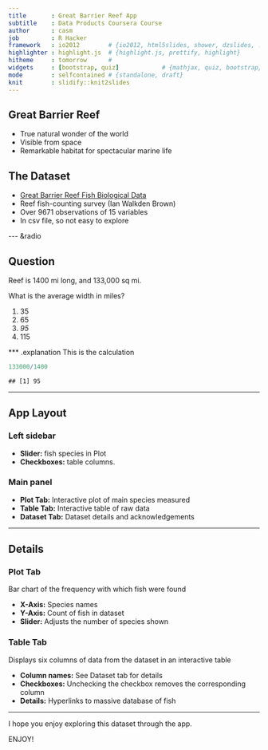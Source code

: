 ```yaml
---
title       : Great Barrier Reef App
subtitle    : Data Products Coursera Course
author      : casm
job         : R Hacker
framework   : io2012        # {io2012, html5slides, shower, dzslides, ...}
highlighter : highlight.js  # {highlight.js, prettify, highlight}
hitheme     : tomorrow      # 
widgets     : [bootstrap, quiz]            # {mathjax, quiz, bootstrap}
mode        : selfcontained # {standalone, draft}
knit        : slidify::knit2slides
---
```

## Great Barrier Reef
- True natural wonder of the world
- Visible from space
- Remarkable habitat for spectacular marine life

## The Dataset
- [Great Barrier Reef Fish Biological Data](http://era.deedi.qld.gov.au/1776/)
- Reef fish-counting survey (Ian Walkden Brown)
- Over 9671 observations of 15 variables
- In csv file, so not easy to explore

--- &radio
## Question
Reef is 1400 mi long, and 133,000 sq mi.

What is the average width in miles?

1. 35
2. 65
3. _95_
4. 115

*** .explanation
This is the calculation

```r
133000/1400
```

```
## [1] 95
```

---
## App Layout
### Left sidebar
- **Slider:** fish species in Plot
- **Checkboxes:** table columns.
### Main panel
- **Plot Tab:** Interactive plot of main species measured
- **Table Tab:** Interactive table of raw data
- **Dataset Tab:** Dataset details and acknowledgements

---
## Details
### Plot Tab
Bar chart of the frequency with which fish were found

- **X-Axis:** Species names
- **Y-Axis:** Count of fish in dataset
- **Slider:** Adjusts the number of species shown

### Table Tab
Displays six columns of data from the dataset in an interactive table

- **Column names:** See Dataset tab for details
- **Checkboxes:** Unchecking the checkbox removes the corresponding column
- **Details:** Hyperlinks to massive database of fish

---
I hope you enjoy exploring this dataset through the app.

ENJOY!


